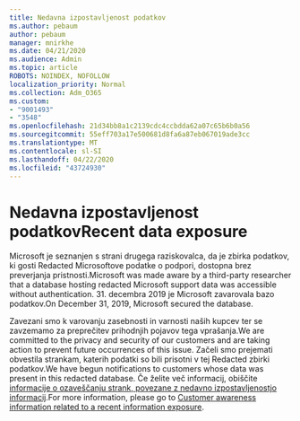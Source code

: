 ```yaml
---
title: Nedavna izpostavljenost podatkov
ms.author: pebaum
author: pebaum
manager: mnirkhe
ms.date: 04/21/2020
ms.audience: Admin
ms.topic: article
ROBOTS: NOINDEX, NOFOLLOW
localization_priority: Normal
ms.collection: Adm_O365
ms.custom:
- "9001493"
- "3548"
ms.openlocfilehash: 21d34bb8a1c2139cdc4ccbdda62a07c65b6b0a56
ms.sourcegitcommit: 55eff703a17e500681d8fa6a87eb067019ade3cc
ms.translationtype: MT
ms.contentlocale: sl-SI
ms.lasthandoff: 04/22/2020
ms.locfileid: "43724930"
---
```

# <a name="recent-data-exposure"></a><span data-ttu-id="f3357-102">Nedavna izpostavljenost podatkov</span><span class="sxs-lookup"><span data-stu-id="f3357-102">Recent data exposure</span></span>

<span data-ttu-id="f3357-103">Microsoft je seznanjen s strani drugega raziskovalca, da je zbirka podatkov, ki gosti Redacted Microsoftove podatke o podpori, dostopna brez preverjanja pristnosti.</span><span class="sxs-lookup"><span data-stu-id="f3357-103">Microsoft was made aware by a third-party researcher that a database hosting redacted Microsoft support data was accessible without authentication.</span></span> <span data-ttu-id="f3357-104">31. decembra 2019 je Microsoft zavarovala bazo podatkov.</span><span class="sxs-lookup"><span data-stu-id="f3357-104">On December 31, 2019, Microsoft secured the database.</span></span>

<span data-ttu-id="f3357-105">Zavezani smo k varovanju zasebnosti in varnosti naših kupcev ter se zavzemamo za preprečitev prihodnjih pojavov tega vprašanja.</span><span class="sxs-lookup"><span data-stu-id="f3357-105">We are committed to the privacy and security of our customers and are taking action to prevent future occurrences of this issue.</span></span> <span data-ttu-id="f3357-106">Začeli smo prejemati obvestila strankam, katerih podatki so bili prisotni v tej Redacted zbirki podatkov.</span><span class="sxs-lookup"><span data-stu-id="f3357-106">We have begun notifications to customers whose data was present in this redacted database.</span></span> <span data-ttu-id="f3357-107">Če želite več informacij, obiščite [informacije o ozaveščanju strank, povezane z nedavno izpostavljenostjo informacij](https://aka.ms/privacyinfo).</span><span class="sxs-lookup"><span data-stu-id="f3357-107">For more information, please go to [Customer awareness information related to a recent information exposure](https://aka.ms/privacyinfo).</span></span>

